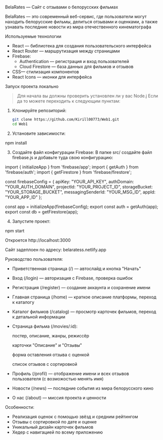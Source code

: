 BelaRates — Сайт с отзывами о белорусских фильмах


  

BelaRates — это современный веб-сервис, где пользователи могут находить белорусские фильмы, делиться отзывами и оценками, а также узнавать последние новости из мира отечественного кинематографа




Используемые технологии
- React — библиотека для создания пользовательского интерфейса
- React Router — маршрутизация между страницами
- Firebase:
  - Authentication — регистрация и вход пользователей
  - Cloud Firestore — база данных для фильмов и отзывов
- CSS— стилизация компонентов
- React Icons — иконки для интерфейса




Запуск проекта локально

>Для начала вы должны проверить установлен ли у вас Node.j
Если да то можете переходить к следующим пунктам:
1. Клонируйте репозиторий:
    ```bash
   git clone https://github.com/Kirill00773/Web1.git
   cd Web1
    ```
2. Установите зависимости:

npm install

3. Cоздайте файл конфигурации Firebase:
В папке src/ создайте файл firebase.js и добавьте туда свою конфигурацию:

import { initializeApp } from 'firebase/app';
import { getAuth } from 'firebase/auth';
import { getFirestore } from 'firebase/firestore';

const firebaseConfig = {
  apiKey: "YOUR_API_KEY",
  authDomain: "YOUR_AUTH_DOMAIN",
  projectId: "YOUR_PROJECT_ID",
  storageBucket: "YOUR_STORAGE_BUCKET",
  messagingSenderId: "YOUR_MSG_ID",
  appId: "YOUR_APP_ID"
};

const app = initializeApp(firebaseConfig);
export const auth = getAuth(app);
export const db = getFirestore(app);

4. Запустите проект:

npm start

Откроется http://localhost:3000





Сайт задеплоен по адресу: belaratess.netlify.app





Руководство пользователя:
- Приветственная страница (/) — автослайд и кнопка "Начать"
- Вход (/login) — авторизация с Firebase, проверка ошибок
- Регистрация (/register) — создание аккаунта и сохранение имени
- Главная страница (/home) — краткое описание платформы, переход к каталогу
- Каталог фильмов (/catalog) — просмотр карточек фильмов, переход к детальной информации
- Страница фильма (/movies/:id):

    постер, описание, жанры, режиссёр

    карточки "Описание" и "Отзывы"

    форма оставления отзыва с оценкой

    список отзывов с сортировкой

- Профиль (/profil) — отображение имени и всех отзывов пользователя (с возможостью менять имя)
- Новости (/news) — последние события из мира белорусского кино
- О нас (/about) — миссия проекта и ценности




Особенности:
- Реализация оценок с помощью звёзд и средним рейтингом
- Отзывы с сортировкой по дате и оценке
- Уникальный дизайн карточек фильмов
- Хедер с навигацией по всему приложению



